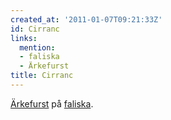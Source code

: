 ```yaml
---
created_at: '2011-01-07T09:21:33Z'
id: Cirranc
links:
  mention:
  - faliska
  - Ärkefurst
title: Cirranc
---
```


[Ärkefurst] på [faliska].

  [Ärkefurst]: Ärkefurst
  [faliska]: faliska

